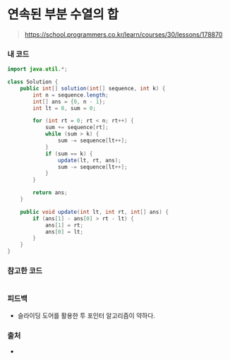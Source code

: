 # 연속된 부분 수열의 합

> https://school.programmers.co.kr/learn/courses/30/lessons/178870

### 내 코드

```java
import java.util.*;

class Solution {
    public int[] solution(int[] sequence, int k) {
        int n = sequence.length;
        int[] ans = {0, n - 1};
        int lt = 0, sum = 0;

        for (int rt = 0; rt < n; rt++) {
            sum += sequence[rt];
            while (sum > k) {
                sum -= sequence[lt++];
            }
            if (sum == k) {
                update(lt, rt, ans);
                sum -= sequence[lt++];
            }
        }

        return ans;
    }

    public void update(int lt, int rt, int[] ans) {
        if (ans[1] - ans[0] > rt - lt) {
            ans[1] = rt;
            ans[0] = lt;
        }
    }
}
```

### 참고한 코드

```java

```

### 피드백

- 슬라이딩 도어를 활용한 투 포인터 알고리즘이 약하다.

### 출처

- 